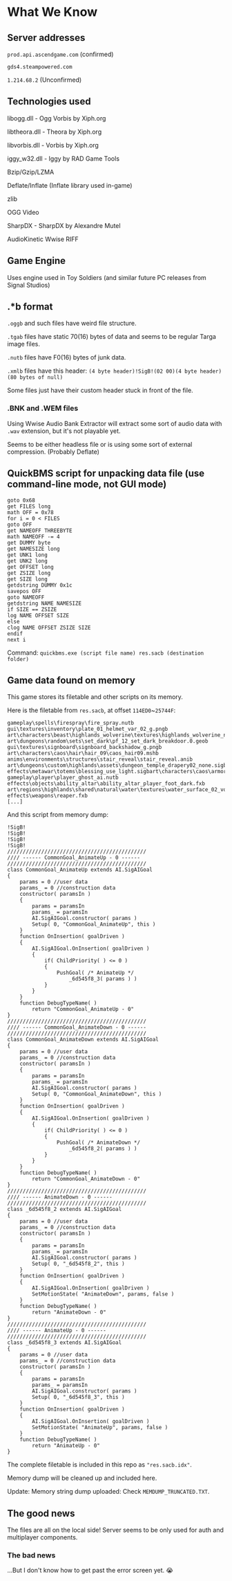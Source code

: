 # What We Know

## Server addresses
`prod.api.ascendgame.com` (confirmed)

`gds4.steampowered.com`

`1.214.68.2` (Unconfirmed)

## Technologies used
libogg.dll - Ogg Vorbis by Xiph.org

libtheora.dll - Theora by Xiph.org

libvorbis.dll - Vorbis by Xiph.org

iggy_w32.dll - Iggy by RAD Game Tools

Bzip/Gzip/LZMA

Deflate/Inflate (Inflate library used in-game)

zlib

OGG Video

SharpDX - SharpDX by Alexandre Mutel

AudioKinetic Wwise RIFF 

## Game Engine
Uses engine used in Toy Soldiers (and similar future PC releases from Signal Studios)

## .\*b format
`.oggb` and such files have weird file structure.

`.tgab` files have static 70(16) bytes of data and seems to be regular Targa image files.

`.nutb` files have F0(16) bytes of junk data.

`.xmlb` files have this header: `(4 byte header)!SigB!(02 00)(4 byte header)(80 bytes of null)`

Some files just have their custom header stuck in front of the file.

### .BNK and .WEM files
Using Wwise Audio Bank Extractor will extract some sort of audio data with `.wav` extension, but it's not playable yet. 

Seems to be either headless file or is using some sort of external compression. (Probably Deflate)

## QuickBMS script for unpacking data file (use command-line mode, not GUI mode)
```
goto 0x68
get FILES long
math OFF = 0x78
for i = 0 < FILES
goto OFF
get NAMEOFF THREEBYTE
math NAMEOFF -= 4
get DUMMY byte
get NAMESIZE long
get UNK1 long
get UNK2 long
get OFFSET long
get ZSIZE long
get SIZE long
getdstring DUMMY 0x1c
savepos OFF
goto NAMEOFF
getdstring NAME NAMESIZE
if SIZE == ZSIZE
log NAME OFFSET SIZE
else
clog NAME OFFSET ZSIZE SIZE
endif
next i
```
Command: `quickbms.exe (script file name) res.sacb (destination folder)`

## Game data found on memory
This game stores its filetable and other scripts on its memory.

Here is the filetable from `res.sacb`, at offset `114ED0`~`25744F`:

```
gameplay\spells\firespray\fire_spray.nutb
gui\textures\inventory\plate_01_helmet_var_02_g.pngb
art\characters\beast\highlands_wolverine\textures\highlands_wolverine_n.tgab
art\dungeons\random\sets\set_dark\pf_12_set_dark_breakdoor.0.geob
gui\textures\signboard\signboard_backshadow_g.pngb
art\characters\caos\hair\hair_09\caos_hair09.mshb
anims\environments\structures\stair_reveal\stair_reveal.anib
art\dungeons\custom\highlands\assets\dungeon_temple_drapery02_none.sigbgui\textures\messaging\how_to_combat_g.pngb
effects\metawar\totems\blessing_use_light.sigbart\characters\caos\armor\alignment\leather_03\leather_03_helm_light.0.geob
gameplay\player\player_ghost_ai.nutb
effects\objects\ability_altar\ability_altar_player_foot_dark.fxb
art\regions\highlands\shared\natural\water\textures\water_surface_02_void_d.tgab
effects\weapons\reaper.fxb
[...]
```

And this script from memory dump:
```
!SigB!
!SigB!
!SigB!
!SigB!
/////////////////////////////////////////////
//// ------ CommonGoal_AnimateUp - 0 ------
/////////////////////////////////////////////
class CommonGoal_AnimateUp extends AI.SigAIGoal
{
	params = 0 //user data
	params_ = 0 //construction data
	constructor( paramsIn )
	{
		params = paramsIn
		params_ = paramsIn
		AI.SigAIGoal.constructor( params )
		Setup( 0, "CommonGoal_AnimateUp", this )
	}
	function OnInsertion( goalDriven )
	{
		AI.SigAIGoal.OnInsertion( goalDriven )
		{
			if( ChildPriority( ) <= 0 )
			{
				PushGoal( /* AnimateUp */
					_6d545f8_3( params ) )
			}
		}
	}
	function DebugTypeName( )
		return "CommonGoal_AnimateUp - 0" 
}
/////////////////////////////////////////////
//// ------ CommonGoal_AnimateDown - 0 ------
/////////////////////////////////////////////
class CommonGoal_AnimateDown extends AI.SigAIGoal
{
	params = 0 //user data
	params_ = 0 //construction data
	constructor( paramsIn )
	{
		params = paramsIn
		params_ = paramsIn
		AI.SigAIGoal.constructor( params )
		Setup( 0, "CommonGoal_AnimateDown", this )
	}
	function OnInsertion( goalDriven )
	{
		AI.SigAIGoal.OnInsertion( goalDriven )
		{
			if( ChildPriority( ) <= 0 )
			{
				PushGoal( /* AnimateDown */
					_6d545f8_2( params ) )
			}
		}
	}
	function DebugTypeName( )
		return "CommonGoal_AnimateDown - 0" 
}
/////////////////////////////////////////////
//// ------ AnimateDown - 0 ------
/////////////////////////////////////////////
class _6d545f8_2 extends AI.SigAIGoal
{
	params = 0 //user data
	params_ = 0 //construction data
	constructor( paramsIn )
	{
		params = paramsIn
		params_ = paramsIn
		AI.SigAIGoal.constructor( params )
		Setup( 0, "_6d545f8_2", this )
	}
	function OnInsertion( goalDriven )
	{
		AI.SigAIGoal.OnInsertion( goalDriven )
		SetMotionState( "AnimateDown", params, false )
	}
	function DebugTypeName( )
		return "AnimateDown - 0" 
}
/////////////////////////////////////////////
//// ------ AnimateUp - 0 ------
/////////////////////////////////////////////
class _6d545f8_3 extends AI.SigAIGoal
{
	params = 0 //user data
	params_ = 0 //construction data
	constructor( paramsIn )
	{
		params = paramsIn
		params_ = paramsIn
		AI.SigAIGoal.constructor( params )
		Setup( 0, "_6d545f8_3", this )
	}
	function OnInsertion( goalDriven )
	{
		AI.SigAIGoal.OnInsertion( goalDriven )
		SetMotionState( "AnimateUp", params, false )
	}
	function DebugTypeName( )
		return "AnimateUp - 0" 
}
```

The complete filetable is included in this repo as `"res.sacb.idx"`.

Memory dump will be cleaned up and included here.

Update: Memory string dump uploaded: Check `MEMDUMP_TRUNCATED.TXT`.

## The good news
The files are all on the local side! Server seems to be only used for auth and multiplayer components.

### The bad news
...But I don't know how to get past the error screen yet. :sob:
